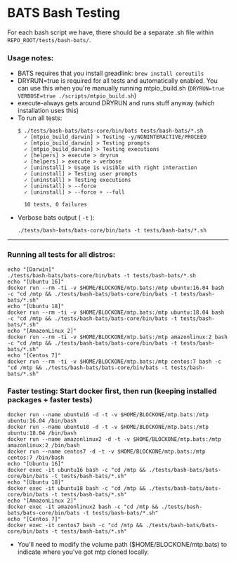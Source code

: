 # BATS Bash Testing

For each bash script we have, there should be a separate .sh file within `REPO_ROOT/tests/bash-bats/`.

### Usage notes:

- BATS requires that you install greadlink: `brew install coreutils`
- DRYRUN=true is required for all tests and automatically enabled. You can use this when you're manually running mtpio_build.sh (`DRYRUN=true VERBOSE=true ./scripts/mtpio_build.sh`)
- execute-always gets around DRYRUN and runs stuff anyway (which installation uses this)
- To run all tests: 
    ```
    $ ./tests/bash-bats/bats-core/bin/bats tests/bash-bats/*.sh
      ✓ [mtpio_build_darwin] > Testing -y/NONINTERACTIVE/PROCEED
      ✓ [mtpio_build_darwin] > Testing prompts
      ✓ [mtpio_build_darwin] > Testing executions
      ✓ [helpers] > execute > dryrun
      ✓ [helpers] > execute > verbose
      ✓ [uninstall] > Usage is visible with right interaction
      ✓ [uninstall] > Testing user prompts
      ✓ [uninstall] > Testing executions
      ✓ [uninstall] > --force
      ✓ [uninstall] > --force + --full

      10 tests, 0 failures
    ```
- Verbose bats output ( `-t` ): 
  ```
  ./tests/bash-bats/bats-core/bin/bats -t tests/bash-bats/*.sh
  ```

---

### Running all tests for all distros:
```
echo "[Darwin]"
./tests/bash-bats/bats-core/bin/bats -t tests/bash-bats/*.sh 
echo "[Ubuntu 16]"
docker run --rm -ti -v $HOME/BLOCKONE/mtp.bats:/mtp ubuntu:16.04 bash -c "cd /mtp && ./tests/bash-bats/bats-core/bin/bats -t tests/bash-bats/*.sh"
echo "[Ubuntu 18]"
docker run --rm -ti -v $HOME/BLOCKONE/mtp.bats:/mtp ubuntu:18.04 bash -c "cd /mtp && ./tests/bash-bats/bats-core/bin/bats -t tests/bash-bats/*.sh"
echo "[AmazonLinux 2]"
docker run --rm -ti -v $HOME/BLOCKONE/mtp.bats:/mtp amazonlinux:2 bash -c "cd /mtp && ./tests/bash-bats/bats-core/bin/bats -t tests/bash-bats/*.sh"
echo "[Centos 7]"
docker run --rm -ti -v $HOME/BLOCKONE/mtp.bats:/mtp centos:7 bash -c "cd /mtp && ./tests/bash-bats/bats-core/bin/bats -t tests/bash-bats/*.sh"
```

### **Faster testing:** Start docker first, then run (keeping installed packages + faster tests)
```
docker run --name ubuntu16 -d -t -v $HOME/BLOCKONE/mtp.bats:/mtp ubuntu:16.04 /bin/bash
docker run --name ubuntu18 -d -t -v $HOME/BLOCKONE/mtp.bats:/mtp ubuntu:18.04 /bin/bash
docker run --name amazonlinux2 -d -t -v $HOME/BLOCKONE/mtp.bats:/mtp amazonlinux:2 /bin/bash
docker run --name centos7 -d -t -v $HOME/BLOCKONE/mtp.bats:/mtp centos:7 /bin/bash
echo "[Ubuntu 16]"
docker exec -it ubuntu16 bash -c "cd /mtp && ./tests/bash-bats/bats-core/bin/bats -t tests/bash-bats/*.sh"
echo "[Ubuntu 18]"
docker exec -it ubuntu18 bash -c "cd /mtp && ./tests/bash-bats/bats-core/bin/bats -t tests/bash-bats/*.sh"
echo "[AmazonLinux 2]"
docker exec -it amazonlinux2 bash -c "cd /mtp && ./tests/bash-bats/bats-core/bin/bats -t tests/bash-bats/*.sh"
echo "[Centos 7]"
docker exec -it centos7 bash -c "cd /mtp && ./tests/bash-bats/bats-core/bin/bats -t tests/bash-bats/*.sh"
```

- You'll need to modify the volume path ($HOME/BLOCKONE/mtp.bats) to indicate where you've got mtp cloned locally.

